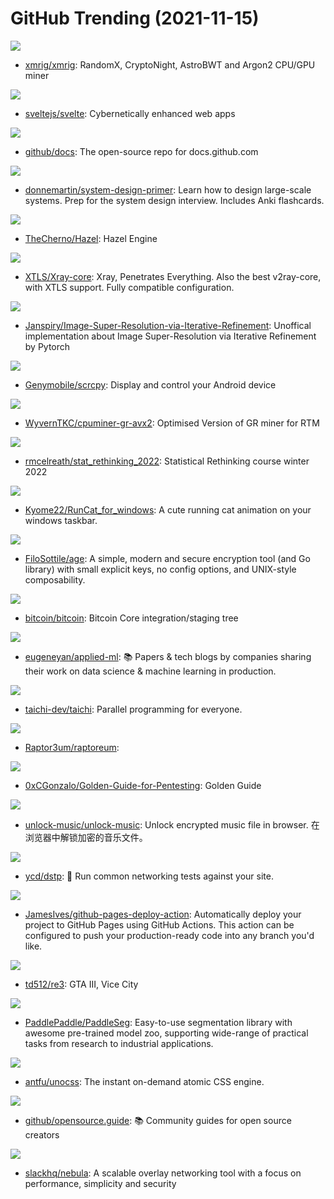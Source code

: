 # GitHub Trending (2021-11-15)

![](https://img.shields.io/badge/C%2B%2B-New%2036-green?style=flat-square&logo=appveyor)
- [xmrig/xmrig](https://github.com/xmrig/xmrig): RandomX, CryptoNight, AstroBWT and Argon2 CPU/GPU miner

![](https://img.shields.io/badge/TypeScript-New%20165-green?style=flat-square&logo=appveyor)
- [sveltejs/svelte](https://github.com/sveltejs/svelte): Cybernetically enhanced web apps

![](https://img.shields.io/badge/JavaScript-New%2016-green?style=flat-square&logo=appveyor)
- [github/docs](https://github.com/github/docs): The open-source repo for docs.github.com

![](https://img.shields.io/badge/Python-New%2081-green?style=flat-square&logo=appveyor)
- [donnemartin/system-design-primer](https://github.com/donnemartin/system-design-primer): Learn how to design large-scale systems. Prep for the system design interview. Includes Anki flashcards.

![](https://img.shields.io/badge/C%2B%2B-New%2025-green?style=flat-square&logo=appveyor)
- [TheCherno/Hazel](https://github.com/TheCherno/Hazel): Hazel Engine

![](https://img.shields.io/badge/Go-New%2019-green?style=flat-square&logo=appveyor)
- [XTLS/Xray-core](https://github.com/XTLS/Xray-core): Xray, Penetrates Everything. Also the best v2ray-core, with XTLS support. Fully compatible configuration.

![](https://img.shields.io/badge/Python-New%2064-green?style=flat-square&logo=appveyor)
- [Janspiry/Image-Super-Resolution-via-Iterative-Refinement](https://github.com/Janspiry/Image-Super-Resolution-via-Iterative-Refinement): Unoffical implementation about Image Super-Resolution via Iterative Refinement by Pytorch

![](https://img.shields.io/badge/C-New%2086-green?style=flat-square&logo=appveyor)
- [Genymobile/scrcpy](https://github.com/Genymobile/scrcpy): Display and control your Android device

![](https://img.shields.io/badge/C-New%2037-green?style=flat-square&logo=appveyor)
- [WyvernTKC/cpuminer-gr-avx2](https://github.com/WyvernTKC/cpuminer-gr-avx2): Optimised Version of GR miner for RTM

![](https://img.shields.io/badge/none-New%2090-green?style=flat-square&logo=appveyor)
- [rmcelreath/stat_rethinking_2022](https://github.com/rmcelreath/stat_rethinking_2022): Statistical Rethinking course winter 2022

![](https://img.shields.io/badge/C%23-New%20201-green?style=flat-square&logo=appveyor)
- [Kyome22/RunCat_for_windows](https://github.com/Kyome22/RunCat_for_windows): A cute running cat animation on your windows taskbar.

![](https://img.shields.io/badge/Go-New%2023-green?style=flat-square&logo=appveyor)
- [FiloSottile/age](https://github.com/FiloSottile/age): A simple, modern and secure encryption tool (and Go library) with small explicit keys, no config options, and UNIX-style composability.

![](https://img.shields.io/badge/C%2B%2B-New%2060-green?style=flat-square&logo=appveyor)
- [bitcoin/bitcoin](https://github.com/bitcoin/bitcoin): Bitcoin Core integration/staging tree

![](https://img.shields.io/badge/none-New%20177-green?style=flat-square&logo=appveyor)
- [eugeneyan/applied-ml](https://github.com/eugeneyan/applied-ml): 📚 Papers & tech blogs by companies sharing their work on data science & machine learning in production.

![](https://img.shields.io/badge/C%2B%2B-New%2089-green?style=flat-square&logo=appveyor)
- [taichi-dev/taichi](https://github.com/taichi-dev/taichi): Parallel programming for everyone.

![](https://img.shields.io/badge/C%2B%2B-New%2029-green?style=flat-square&logo=appveyor)
- [Raptor3um/raptoreum](https://github.com/Raptor3um/raptoreum): 

![](https://img.shields.io/badge/Python-New%2025-green?style=flat-square&logo=appveyor)
- [0xCGonzalo/Golden-Guide-for-Pentesting](https://github.com/0xCGonzalo/Golden-Guide-for-Pentesting): Golden Guide

![](https://img.shields.io/badge/TypeScript-New%2011-green?style=flat-square&logo=appveyor)
- [unlock-music/unlock-music](https://github.com/unlock-music/unlock-music): Unlock encrypted music file in browser. 在浏览器中解锁加密的音乐文件。

![](https://img.shields.io/badge/Go-New%20119-green?style=flat-square&logo=appveyor)
- [ycd/dstp](https://github.com/ycd/dstp): 🧪 Run common networking tests against your site.

![](https://img.shields.io/badge/TypeScript-New%20132-green?style=flat-square&logo=appveyor)
- [JamesIves/github-pages-deploy-action](https://github.com/JamesIves/github-pages-deploy-action): Automatically deploy your project to GitHub Pages using GitHub Actions. This action can be configured to push your production-ready code into any branch you'd like.

![](https://img.shields.io/badge/C%2B%2B-New%209-green?style=flat-square&logo=appveyor)
- [td512/re3](https://github.com/td512/re3): GTA III, Vice City

![](https://img.shields.io/badge/Python-New%2055-green?style=flat-square&logo=appveyor)
- [PaddlePaddle/PaddleSeg](https://github.com/PaddlePaddle/PaddleSeg): Easy-to-use segmentation library with awesome pre-trained model zoo, supporting wide-range of practical tasks from research to industrial applications.

![](https://img.shields.io/badge/TypeScript-New%2044-green?style=flat-square&logo=appveyor)
- [antfu/unocss](https://github.com/antfu/unocss): The instant on-demand atomic CSS engine.

![](https://img.shields.io/badge/HTML-New%2010-green?style=flat-square&logo=appveyor)
- [github/opensource.guide](https://github.com/github/opensource.guide): 📚 Community guides for open source creators

![](https://img.shields.io/badge/Go-New%2040-green?style=flat-square&logo=appveyor)
- [slackhq/nebula](https://github.com/slackhq/nebula): A scalable overlay networking tool with a focus on performance, simplicity and security

